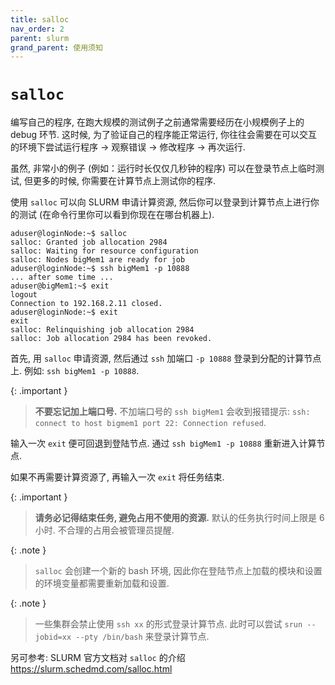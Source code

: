 ```yaml
---
title: salloc
nav_order: 2
parent: slurm
grand_parent: 使用须知
---
```

# `salloc`

编写自己的程序, 在跑大规模的测试例子之前通常需要经历在小规模例子上的 debug 环节. 这时候, 为了验证自己的程序能正常运行, 你往往会需要在可以交互的环境下尝试运行程序 -> 观察错误 -> 修改程序 -> 再次运行.

虽然, 非常小的例子 (例如：运行时长仅仅几秒钟的程序) 可以在登录节点上临时测试, 但更多的时候, 你需要在计算节点上测试你的程序.

使用 `salloc` 可以向 SLURM 申请计算资源, 然后你可以登录到计算节点上进行你的测试 (在命令行里你可以看到你现在在哪台机器上).

~~~
aduser@loginNode:~$ salloc
salloc: Granted job allocation 2984
salloc: Waiting for resource configuration
salloc: Nodes bigMem1 are ready for job
aduser@loginNode:~$ ssh bigMem1 -p 10888
... after some time ...
aduser@bigMem1:~$ exit
logout
Connection to 192.168.2.11 closed.
aduser@loginNode:~$ exit
exit
salloc: Relinquishing job allocation 2984
salloc: Job allocation 2984 has been revoked.
~~~

首先, 用 `salloc` 申请资源, 然后通过 `ssh` 加端口 `-p 10888` 登录到分配的计算节点上. 例如: `ssh bigMem1 -p 10888`.

{: .important }
> **不要忘记加上端口号.** 不加端口号的 `ssh bigMem1` 会收到报错提示: `ssh: connect to host bigmem1 port 22: Connection refused`.

输入一次 `exit` 便可回退到登陆节点. 通过 `ssh bigMem1 -p 10888` 重新进入计算节点.

如果不再需要计算资源了, 再输入一次 `exit` 将任务结束.


{: .important }
> **请务必记得结束任务, 避免占用不使用的资源.** 默认的任务执行时间上限是 6 小时. 不合理的占用会被管理员提醒.


{: .note }
> `salloc` 会创建一个新的 bash 环境, 因此你在登陆节点上加载的模块和设置的环境变量都需要重新加载和设置.
>

{: .note }
> 一些集群会禁止使用 `ssh xx` 的形式登录计算节点. 此时可以尝试 `srun --jobid=xx --pty /bin/bash` 来登录计算节点.

另可参考: SLURM 官方文档对 `salloc` 的介绍 <https://slurm.schedmd.com/salloc.html>